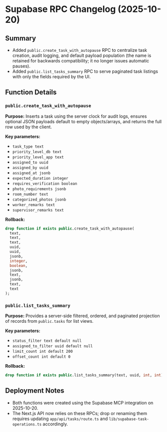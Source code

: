 # Supabase RPC Changelog (2025-10-20)

## Summary
- Added `public.create_task_with_autopause` RPC to centralize task creation, audit logging, and default payload population (the name is retained for backwards compatibility; it no longer issues automatic pauses).
- Added `public.list_tasks_summary` RPC to serve paginated task listings with only the fields required by the UI.

## Function Details

### `public.create_task_with_autopause`
**Purpose:** Inserts a task using the server clock for audit logs, ensures optional JSON payloads default to empty objects/arrays, and returns the full row used by the client.

**Key parameters:**
- `task_type text`
- `priority_level_db text`
- `priority_level_app text`
- `assigned_to uuid`
- `assigned_by uuid`
- `assigned_at jsonb`
- `expected_duration integer`
- `requires_verification boolean`
- `photo_requirements jsonb`
- `room_number text`
- `categorized_photos jsonb`
- `worker_remarks text`
- `supervisor_remarks text`

**Rollback:**
```sql
drop function if exists public.create_task_with_autopause(
  text,
  text,
  text,
  uuid,
  uuid,
  jsonb,
  integer,
  boolean,
  jsonb,
  text,
  jsonb,
  text,
  text
);
```

### `public.list_tasks_summary`
**Purpose:** Provides a server-side filtered, ordered, and paginated projection of records from `public.tasks` for list views.

**Key parameters:**
- `status_filter text default null`
- `assigned_to_filter uuid default null`
- `limit_count int default 200`
- `offset_count int default 0`

**Rollback:**
```sql
drop function if exists public.list_tasks_summary(text, uuid, int, int);
```

## Deployment Notes
- Both functions were created using the Supabase MCP integration on 2025-10-20.
- The Next.js API now relies on these RPCs; drop or renaming them requires updating `app/api/tasks/route.ts` and `lib/supabase-task-operations.ts` accordingly.
